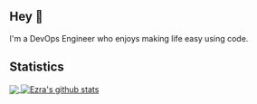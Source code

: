 ## Hey 👋

I'm a DevOps Engineer who enjoys making life easy using code.

## Statistics
<!-- Thanks to https://github.com/anuraghazra/github-readme-stats -->

<!-- Top Language Dashboard -->
<a href="https://github.com/ezrahill">
<img align="center" src="https://github-readme-stats.vercel.app/api/top-langs/?username=ezrahill&theme=dark&line_height=27" />
</a>

<!-- Stats Dashboard -->
<a href="https://github.com/ezrahill">
<img align="center" src="https://github-readme-stats.vercel.app/api?username=ezra&show_icons=true&theme=dark&line_height=27" alt="Ezra's github stats" />
</a>

<!--
**ezrahill/ezrahill** is a ✨ _special_ ✨ repository because its `README.md` (this file) appears on your GitHub profile.

Here are some ideas to get you started:

- 🔭 I’m currently working on ...
- 🌱 I’m currently learning ...
- 👯 I’m looking to collaborate on ...
- 🤔 I’m looking for help with ...
- 💬 Ask me about ...
- 📫 How to reach me: ...
- 😄 Pronouns: ...
- ⚡ Fun fact: ...





-->
